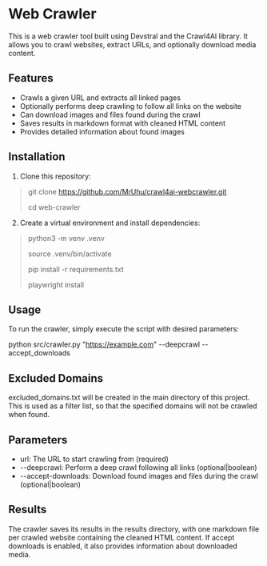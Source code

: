 # Web Crawler

This is a web crawler tool built using Devstral and the Crawl4AI library. It allows you to crawl websites, extract URLs, and optionally download media content.

## Features

- Crawls a given URL and extracts all linked pages
- Optionally performs deep crawling to follow all links on the website
- Can download images and files found during the crawl
- Saves results in markdown format with cleaned HTML content
- Provides detailed information about found images

## Installation

1. Clone this repository:
> git clone https://github.com/MrUhu/crawl4ai-webcrawler.git
> 
> cd web-crawler


2. Create a virtual environment and install dependencies:
> python3 -m venv .venv
>
> source .venv/bin/activate
>
> pip install -r requirements.txt
>
> playwright install

## Usage
To run the crawler, simply execute the script with desired parameters:

python src/crawler.py "https://example.com" --deepcrawl --accept_downloads

## Excluded Domains
excluded_domains.txt will be created in the main directory of this project.
This is used as a filter list, so that the specified domains will not be crawled when found.

## Parameters
* url: The URL to start crawling from (required)
* --deepcrawl: Perform a deep crawl following all links (optional|boolean)
* --accept-downloads: Download found images and files during the crawl (optional|boolean)

## Results
The crawler saves its results in the results directory, with one markdown file per crawled website containing the cleaned HTML content. If accept downloads is enabled, it also provides information about downloaded media.
